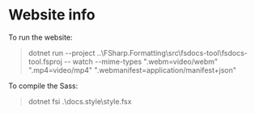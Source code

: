 ﻿# Website info

To run the website:

> dotnet run --project ..\FSharp.Formatting\src\fsdocs-tool\fsdocs-tool.fsproj -- watch --mime-types ".webm=video/webm" ".mp4=video/mp4"  ".webmanifest=application/manifest+json"

To compile the Sass:

> dotnet fsi .\docs\.style\style.fsx